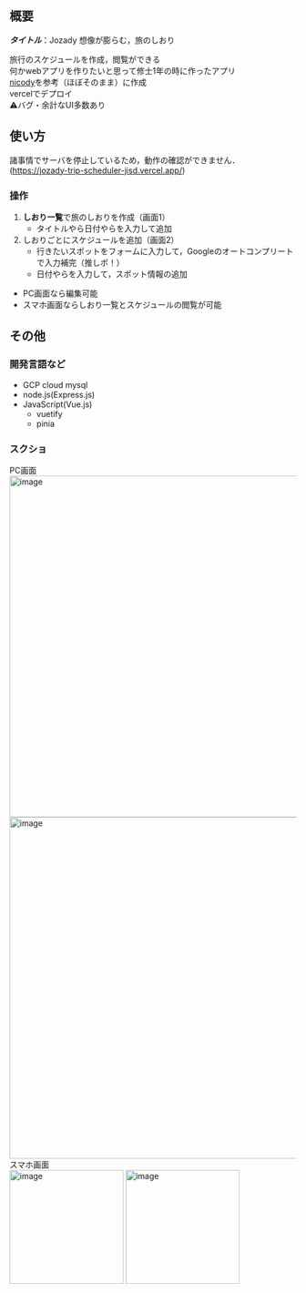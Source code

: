 
## 概要
***タイトル***：Jozady 想像が膨らむ，旅のしおり  

旅行のスケジュールを作成，閲覧ができる  
何かwebアプリを作りたいと思って修士1年の時に作ったアプリ  
[nicody](https://nicody.jp/mypage/library)を参考（ほぼそのまま）に作成  
vercelでデプロイ  
⚠️バグ・余計なUI多数あり

## 使い方
諸事情でサーバを停止しているため，動作の確認ができません．
(https://jozady-trip-scheduler-jisd.vercel.app/)

### 操作
1. **しおり一覧**で旅のしおりを作成（画面1）
    - タイトルやら日付やらを入力して追加  
2. しおりごとにスケジュールを追加（画面2）
    - 行きたいスポットをフォームに入力して，Googleのオートコンプリートで入力補完（推しポ！）
    - 日付やらを入力して，スポット情報の追加
- PC画面なら編集可能
- スマホ画面ならしおり一覧とスケジュールの閲覧が可能
  

## その他
### 開発言語など
- GCP cloud mysql
- node.js(Express.js)
- JavaScript(Vue.js)
    - vuetify
    - pinia


### スクショ
PC画面  
<img width="600" alt="image" src="https://github.com/user-attachments/assets/fb27c01a-fbcb-44af-822b-b03c58d7ef1c"><br>
<img width="600" alt="image" src="https://github.com/user-attachments/assets/aaf7a038-7451-4b47-88c1-8307438a9a61"><br>
スマホ画面  
<img width="200" alt="image" src="https://github.com/user-attachments/assets/9e8860b1-2a99-4d29-9a15-e041e3e26fe9">
<img width="200" alt="image" src="https://github.com/user-attachments/assets/70439fff-4aaa-4efb-8655-bba6e4bb62f7">

